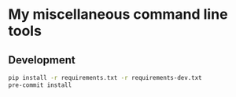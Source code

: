 # My miscellaneous command line tools

## Development
```sh
pip install -r requirements.txt -r requirements-dev.txt
pre-commit install
```
